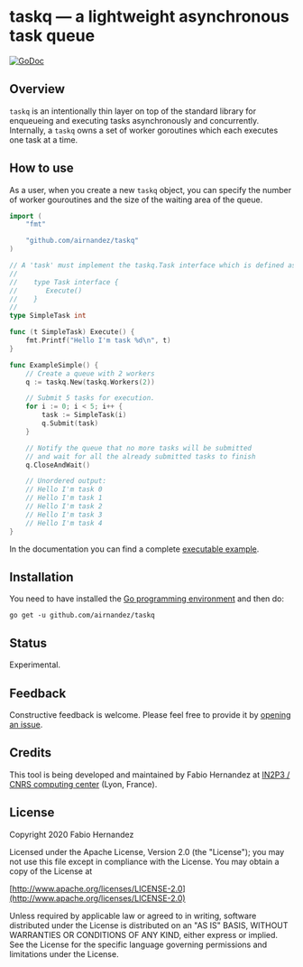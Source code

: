 # taskq — a lightweight asynchronous task queue
[![GoDoc](https://godoc.org/github.com/airnandez/taskq?status.svg)](https://godoc.org/github.com/airnandez/taskq)

## Overview
`taskq` is an intentionally thin layer on top of the standard library for enqueueing and executing tasks asynchronously and concurrently.
Internally, a `taskq` owns a set of worker goroutines which each executes one task at a time.

## How to use
As a user, when you create a new `taskq` object, you can specify the number of worker gouroutines and the size of the waiting area of the queue.

```go
import (
    "fmt"

    "github.com/airnandez/taskq"
)

// A 'task' must implement the taskq.Task interface which is defined as
//
//    type Task interface {
//       Execute()
//    }
//
type SimpleTask int

func (t SimpleTask) Execute() {
    fmt.Printf("Hello I'm task %d\n", t)
}

func ExampleSimple() {
    // Create a queue with 2 workers
    q := taskq.New(taskq.Workers(2))

    // Submit 5 tasks for execution.
    for i := 0; i < 5; i++ {
        task := SimpleTask(i)
        q.Submit(task)
    }

    // Notify the queue that no more tasks will be submitted
    // and wait for all the already submitted tasks to finish
    q.CloseAndWait()

    // Unordered output:
    // Hello I'm task 0
    // Hello I'm task 1
    // Hello I'm task 2
    // Hello I'm task 3
    // Hello I'm task 4
}
```

In the documentation you can find a complete [executable example](https://godoc.org/github.com/airnandez/taskq#pkg-examples).

## Installation
You need to have installed the [Go programming environment](https://golang.org) and then do:

```
go get -u github.com/airnandez/taskq
```

## Status

Experimental.

## Feedback

Constructive feedback is welcome. Please feel free to provide it by [opening an issue](https://github.com/airnandez/taskq/issues).

## Credits

This tool is being developed and maintained by Fabio Hernandez at [IN2P3 / CNRS computing center](http://cc.in2p3.fr) (Lyon, France).

## License
Copyright 2020 Fabio Hernandez

Licensed under the Apache License, Version 2.0 (the "License");
you may not use this file except in compliance with the License.
You may obtain a copy of the License at

[http://www.apache.org/licenses/LICENSE-2.0](http://www.apache.org/licenses/LICENSE-2.0)

Unless required by applicable law or agreed to in writing, software
distributed under the License is distributed on an "AS IS" BASIS,
WITHOUT WARRANTIES OR CONDITIONS OF ANY KIND, either express or implied.
See the License for the specific language governing permissions and
limitations under the License.
